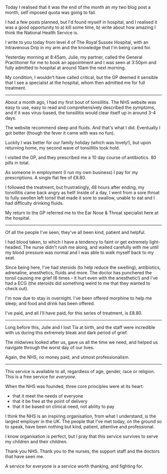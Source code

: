Today I realised that it was the end of the month an my two blog post a month, self imposed quota was going to fail.

I had a few posts planned, but I'd found myself in hospital, and I realised it was a good opportunity to a) kill some time, b) write about how amazing I think the National Health Service is.

<!--more-->

I write to you today from level 4 of The Royal Sussex Hospital, with an Intravenous Drip in my arm and the knowledge that I'm being cared for.

Yesterday morning at 8:45am, Julie, my partner, called the General Practitioner for me to book an appointment and I was seen at 3:50pm and fully admitted to hospital at around 10am the next morning. 

My condition, I wouldn't have called critical, but the GP deemed it sensible that I see a specialist at the hospital, whom then admitted me for full treatment.

---

About a month ago, I had my first bout of tonsillitis. The NHS website was easy to use, easy to read and comprehensively described the symptoms, and if it was virus-based, the tonsillitis would clear itself up in around 3-4 days. 

The website recommend sleep and fluids. And that's what I did. Eventually I got better (though the fever it came with was no fun).

Luckily I was better for our family holiday (which was lovely!), but upon returning home, my second wave of tonsillitis took hold.

I visited the GP, and they prescribed me a 10 day course of antibiotics. 80 pills in total.

As someone in employment (I run my own business) I pay for my prescriptions. A single flat fee of £8.80. 

I followed the treatment, but frustratingly, 48 hours after ending, my tonsillitis came back angry as hell! Inside of a day, I went from a sore throat to fully swollen left tonsil that made it sore to swallow, unable to eat and I had difficulty drinking fluids. 

My return to the GP referred me to the Ear Nose & Throat specialist here at the hospital.

---

Of all the people I've seen, they've all been kind, patient and helpful.

I had blood taken, to which I have a tendency to faint or get extremely light-headed. The nurse didn't rush me along, and waited carefully with me until my blood pressure was normal and I was able to walk myself back to my seat. 

Since being here, I've had steroids (to help reduce the swelling), antibiotics, adrenaline, anesthetics, fluids and more. The doctor has punchered the tonsil causing me grief (6 times - it hurt even with the anesthetic!) and I've had a ECG (the steroids did something weird to me that they wanted to check out).

I'm now due to stay in overnight. I've been offered morphine to help me sleep, and food and drink has been offered.

I've paid, and all I'll have paid, for this series of treatment, is £8.80.

---
Long before this, Julie and I lost Tia at birth, and the staff were incredible with us during this extremely bleak and dark period of grief.

The midwives looked after us, gave us all the time we need, and helped us navigate through the worst day of our lives. 

Again, the NHS, no money paid, and utmost professionalism.


---

This service is available to all, regardless of age, gender, race or religion. This is a free service for _everyone_.

When the NHS was founded, three core principles were at its heart:

- that it meet the needs of everyone
- that it be free at the point of delivery
- that it be based on clinical need, not ability to pay

I think the NHS is an inspiring organisation, from what I understand, is the largest employer in the UK. The people that I've met today, on the ground so to speak, have been nothing but kind, patient, attentive and professional.

I know organisation is perfect, but I pray that this service survives to serve my children and their children.

Thank you NHS. Thank you to the nurses, the support staff and the doctors that have seen me.

A service for everyone is a service worth thanking, and fighting for.

